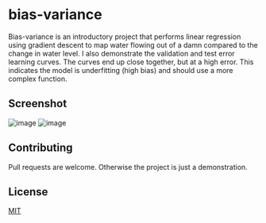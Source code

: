 # bias-variance

Bias-variance is an introductory project that performs linear regression using gradient descent to map water flowing out of a damn compared to the change in water level.
I also demonstrate the validation and test error learning curves.
The curves end up close together, but at a high error. This indicates the model is underfitting (high bias) and should use a more complex function.

## Screenshot  
![image](https://user-images.githubusercontent.com/41022783/72112720-65470a00-330c-11ea-845a-4979e836dbcb.png)
![image](https://user-images.githubusercontent.com/41022783/72113126-93791980-330d-11ea-80cb-1c8db2c82042.png)


## Contributing 
Pull requests are welcome. Otherwise the project is just a demonstration. 

## License
[MIT](https://choosealicense.com/licenses/mit/)
